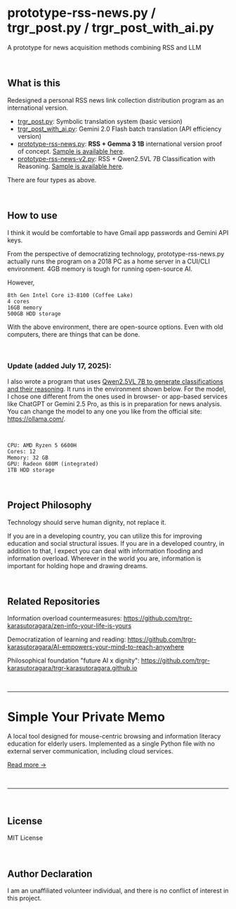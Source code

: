 # prototype-rss-news.py / trgr_post.py / trgr_post_with_ai.py
A prototype for news acquisition methods combining RSS and LLM

<br>

## What is this
Redesigned a personal RSS news link collection distribution program as an international version.
- [trgr_post.py](https://github.com/trgr-karasutoragara/daily-news-for-digital-dignity/blob/main/trgr_post.py): Symbolic translation system (basic version)
- [trgr_post_with_ai.py](https://github.com/trgr-karasutoragara/daily-news-for-digital-dignity/blob/main/trgr_post_with_ai.py): Gemini 2.0 Flash batch translation (API efficiency version)
- [prototype-rss-news.py](https://github.com/trgr-karasutoragara/daily-news-for-digital-dignity/blob/main/g/prototype-rss-news.py): **RSS + Gemma 3 1B** international version proof of concept. [Sample is available here](https://github.com/trgr-karasutoragara/daily-news-for-digital-dignity/tree/main/g).
- [prototype-rss-news-v2.py](https://github.com/trgr-karasutoragara/daily-news-for-digital-dignity/blob/main/g-v2/prototype-rss-news-v2.py): RSS + Qwen2.5VL 7B Classification with Reasoning. [Sample is available here](https://github.com/trgr-karasutoragara/daily-news-for-digital-dignity/tree/main/g-v2).

There are four types as above.

<br>

## How to use
I think it would be comfortable to have Gmail app passwords and Gemini API keys.

From the perspective of democratizing technology, prototype-rss-news.py actually runs the program on a 2018 PC as a home server in a CUI/CLI environment. 4GB memory is tough for running open-source AI.

However,
```
8th Gen Intel Core i3-8100 (Coffee Lake)
4 cores
16GB memory
500GB HDD storage
```
With the above environment, there are open-source options. Even with old computers, there are things that can be done.

<br>

### Update (added July 17, 2025):
I also wrote a program that uses [Qwen2.5VL 7B to generate classifications and their reasoning](https://github.com/trgr-karasutoragara/daily-news-for-digital-dignity/blob/main/g-v2/prototype-rss-news-v2.py). It runs in the environment shown below. For the model, I chose one different from the ones used in browser- or app-based services like ChatGPT or Gemini 2.5 Pro, as this is in preparation for news analysis. You can change the model to any one you like from the official site: https://ollama.com/.

<br>

```
CPU: AMD Ryzen 5 6600H
Cores: 12
Memory: 32 GB
GPU: Radeon 680M (integrated)
1TB HDD storage
```


<br>

## **Project Philosophy**
Technology should serve human dignity, not replace it.

If you are in a developing country, you can utilize this for improving education and social structural issues. If you are in a developed country, in addition to that, I expect you can deal with information flooding and information overload. Wherever in the world you are, information is important for holding hope and drawing dreams.

<br>

## Related Repositories
Information overload countermeasures:
https://github.com/trgr-karasutoragara/zen-info-your-life-is-yours

Democratization of learning and reading:
https://github.com/trgr-karasutoragara/AI-empowers-your-mind-to-reach-anywhere

Philosophical foundation "future AI x dignity":
https://github.com/trgr-karasutoragara/trgr-karasutoragara.github.io

<br>

---

# Simple Your Private Memo
A local tool designed for mouse-centric browsing and information literacy education for elderly users. Implemented as a single Python file with no external server communication, including cloud services.

[Read more →](https://github.com/trgr-karasutoragara/daily-news-for-digital-dignity/blob/main/symp/README.md)

<br>

---

<br>

## License
MIT License

<br>

## Author Declaration
I am an unaffiliated volunteer individual, and there is no conflict of interest in this project.
